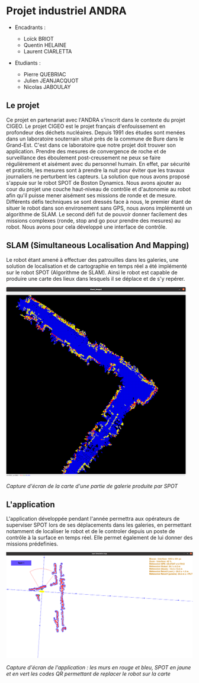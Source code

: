 # Projet industriel ANDRA

* Encadrants :
   * Loïck BRIOT
   * Quentin HELAINE
   * Laurent CIARLETTA

* Etudiants :
   * Pierre QUEBRIAC
   * Julien JEANJACQUOT
   * Nicolas JABOULAY 

## Le projet

Ce projet en partenariat avec l'ANDRA s'inscrit dans le contexte du projet CIGEO. Le projet CIGEO est le projet français d'enfouissement en profondeur des déchets nucléaires. Depuis 1991 des études sont menées dans un laboratoire souterrain situé près de la commune de Bure dans le Grand-Est.
C'est dans ce laboratoire que notre projet doit trouver son application. 
Prendre des mesures de convergence de roche et de surveillance des éboulement post-creusement ne peux se faire régulièrement et aisément avec du personnel humain. En effet, par sécurité et praticité, les mesures sont à prendre la nuit pour éviter que les travaux journaliers ne perturbent les capteurs.
La solution que nous avons proposé s'appuie sur le robot SPOT de Boston Dynamics. Nous avons ajouter au cour du projet une couche haut-niveau de contrôle et d'autonomie au robot afin qu'il puisse mener aisément ses missions de ronde et de mesure.
Différents défis techniques se sont dressés face à nous, le premier étant de situer le robot dans son environement sans GPS, nous avons implémenté un algorithme de SLAM. Le second défi fut de pouvoir donner facilement des missions complexes (ronde, stop and go pour prendre des mesures) au robot. Nous avons pour cela développé une interface de contrôle.

## SLAM (Simultaneous Localisation And Mapping)

Le robot étant amené à effectuer des patrouilles dans les galeries, une solution de localisation et de cartographie en temps réel a été implémenté sur le robot SPOT (Algorithme de SLAM). Ainsi le robot est capable de produire une carte des lieux dans lesquels il se déplace et de s'y repérer.

![slam.png](./ressources/slam.png)

*Capture d'écran de la carte d'une partie de galerie produite par SPOT*

## L'application

L'application développée pendant l'année permettra aux opérateurs de superviser SPOT lors de ses déplacements dans les galeries, en permettant notamment de localiser le robot et de le controler depuis un poste de contrôle à la surface en temps réel. Elle permet également de lui donner des missions prédefinies.

![app.png](./ressources/app.png)

*Capture d'écran de l'application : les murs en rouge et bleu, SPOT en jaune et en vert les codes QR permettant de replacer le robot sur la carte*
